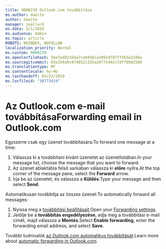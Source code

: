 ```yaml
---
title: 9000239 Outlook.com továbbítása
ms.author: daeite
author: daeite
manager: joallard
ms.date: 3/1/2019
ms.audience: Admin
ms.topic: article
ROBOTS: NOINDEX, NOFOLLOW
localization_priority: Normal
ms.custom: 9000239
ms.openlocfilehash: 5be7ed823d4a7ce0456ca30914f877f4b5e22d6e
ms.sourcegitcommit: 03a156a9c9740521155a30775492c7dff0982588
ms.translationtype: MT
ms.contentlocale: hu-HU
ms.lasthandoff: 03/22/2019
ms.locfileid: "30773424"
---
```

# <a name="forwarding-email-in-outlookcom"></a><span data-ttu-id="cc5a9-102">Az Outlook.com e-mail továbbítása</span><span class="sxs-lookup"><span data-stu-id="cc5a9-102">Forwarding email in Outlook.com</span></span>

<span data-ttu-id="cc5a9-103">Egyszerre csak egy üzenet továbbítására:</span><span class="sxs-lookup"><span data-stu-id="cc5a9-103">To forward one message at a time:</span></span>

1. <span data-ttu-id="cc5a9-104">Válassza ki a továbbítani kívánt üzenetet az üzenetlistában.</span><span class="sxs-lookup"><span data-stu-id="cc5a9-104">In your message list, choose the message that you want to forward.</span></span>
2. <span data-ttu-id="cc5a9-105">Az üzenet ablaktábla felső sarkában válassza ki **előre** nyílra.</span><span class="sxs-lookup"><span data-stu-id="cc5a9-105">At the top corner of the message pane, select the **Forward** arrow.</span></span>
3. <span data-ttu-id="cc5a9-106">Írja be az üzenetet, és válassza a **Küldés**.</span><span class="sxs-lookup"><span data-stu-id="cc5a9-106">Type your message and then select **Send**.</span></span>

<span data-ttu-id="cc5a9-107">Automatikusan továbbítja az összes üzenet:</span><span class="sxs-lookup"><span data-stu-id="cc5a9-107">To automatically forward all messages:</span></span>

1. <span data-ttu-id="cc5a9-108">Nyissa meg a [továbbítási beállításait](https://outlook.live.com/mail/options/mail/forwarding/forwardingOption).</span><span class="sxs-lookup"><span data-stu-id="cc5a9-108">Open your [Forwarding settings](https://outlook.live.com/mail/options/mail/forwarding/forwardingOption).</span></span>
2. <span data-ttu-id="cc5a9-109">Jelölje be a **továbbítás engedélyezése**, adja meg a továbbítási e-mail címét, majd válassza a **Mentés**.</span><span class="sxs-lookup"><span data-stu-id="cc5a9-109">Select **Enable forwarding**, enter the forwarding email address, and select **Save**.</span></span>

<span data-ttu-id="cc5a9-110">További tudnivalók [az Outlook.com automatikus továbbítását](https://support.office.com/article/6246987c-6c8f-4144-b255-14fc07007dad).</span><span class="sxs-lookup"><span data-stu-id="cc5a9-110">Learn more about [automatic forwarding in Outlook.com](https://support.office.com/article/6246987c-6c8f-4144-b255-14fc07007dad).</span></span>